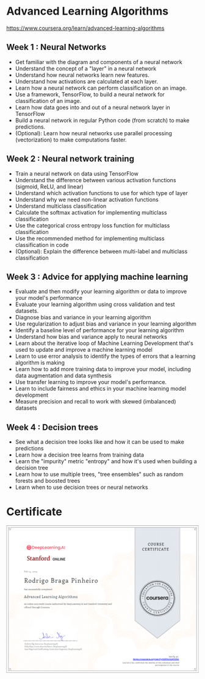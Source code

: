 # Advanced Learning Algorithms

https://www.coursera.org/learn/advanced-learning-algorithms

## Week 1 : Neural Networks

* Get familiar with the diagram and components of a neural network
* Understand the concept of a "layer" in a neural network
* Understand how neural networks learn new features.
* Understand how activations are calculated at each layer.
* Learn how a neural network can perform classification on an image.
* Use a framework, TensorFlow, to build a neural network for classification of an image.
* Learn how data goes into and out of a neural network layer in TensorFlow
* Build a neural network in regular Python code (from scratch) to make predictions.
* (Optional): Learn how neural networks use parallel processing (vectorization) to make computations faster.

## Week 2 : Neural network training

* Train a neural network on data using TensorFlow
* Understand the difference between various activation functions (sigmoid, ReLU, and linear)
* Understand which activation functions to use for which type of layer
* Understand why we need non-linear activation functions
* Understand multiclass classification
* Calculate the softmax activation for implementing multiclass classification
* Use the categorical cross entropy loss function for multiclass classification
* Use the recommended method for implementing multiclass classification in code
* (Optional): Explain the difference between multi-label and multiclass classification

## Week 3 : Advice for applying machine learning

* Evaluate and then modify your learning algorithm or data to improve your model's performance
* Evaluate your learning algorithm using cross validation and test datasets.
* Diagnose bias and variance in your learning algorithm
* Use regularization to adjust bias and variance in your learning algorithm
* Identify a baseline level of performance for your learning algorithm
* Understand how bias and variance apply to neural networks
* Learn about the iterative loop of Machine Learning Development that's used to update and improve a machine learning model
* Learn to use error analysis to identify the types of errors that a learning algorithm is making
* Learn how to add more training data to improve your model, including data augmentation and data synthesis
* Use transfer learning to improve your model's performance.
* Learn to include fairness and ethics in your machine learning model development
* Measure precision and recall to work with skewed (imbalanced) datasets

## Week 4 : Decision trees

* See what a decision tree looks like and how it can be used to make predictions
* Learn how a decision tree learns from training data
* Learn the "impurity" metric "entropy" and how it's used when building a decision tree
* Learn how to use multiple trees, "tree ensembles" such as random forests and boosted trees
* Learn when to use decision trees or neural networks

# Certificate

![Certificate](https://github.com/rbragapinheiro/machine_learning_specialization/blob/361c6128586ae8ca4603dfb351e620cbf7a0b6dc/02_advanced_learning_algorithms/Coursera%20K3PXU32ATZ9U.png)
